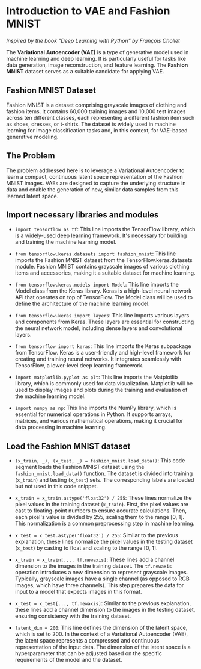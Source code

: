 
# Introduction to VAE and Fashion MNIST

*Inspired by the book "Deep Learning with Python" by François Chollet*

The **Variational Autoencoder (VAE)** is a type of generative model used in machine learning and deep learning. It is particularly useful for tasks like data generation, image reconstruction, and feature learning. The **Fashion MNIST** dataset serves as a suitable candidate for applying VAE.

## Fashion MNIST Dataset

Fashion MNIST is a dataset comprising grayscale images of clothing and fashion items. It contains 60,000 training images and 10,000 test images across ten different classes, each representing a different fashion item such as shoes, dresses, or t-shirts. The dataset is widely used in machine learning for image classification tasks and, in this context, for VAE-based generative modeling.

## The Problem

The problem addressed here is to leverage a Variational Autoencoder to learn a compact, continuous latent space representation of the Fashion MNIST images. VAEs are designed to capture the underlying structure in data and enable the generation of new, similar data samples from this learned latent space.

## Import necessary libraries and modules

 - `import tensorflow as tf`: This line imports the TensorFlow library, which is a widely-used deep learning framework. It's necessary for building and training the machine learning model.

 - `from tensorflow.keras.datasets import fashion_mnist`: This line imports the Fashion MNIST dataset from the TensorFlow.keras.datasets module. Fashion MNIST contains grayscale images of various clothing items and accessories, making it a suitable dataset for machine learning.

- `from tensorflow.keras.models import Model`: This line imports the Model class from the Keras library. Keras is a high-level neural network API that operates on top of TensorFlow. The Model class will be used to define the architecture of the machine learning model.

 - `from tensorflow.keras import layers`: This line imports various layers and components from Keras. These layers are essential for constructing the neural network model, including dense layers and convolutional layers.

 - `from tensorflow import keras`: This line imports the Keras subpackage from TensorFlow. Keras is a user-friendly and high-level framework for creating and training neural networks. It integrates seamlessly with TensorFlow, a lower-level deep learning framework.

 - `import matplotlib.pyplot as plt`: This line imports the Matplotlib library, which is commonly used for data visualization. Matplotlib will be used to display images and plots during the training and evaluation of the machine learning model.

 - `import numpy as np`: This line imports the NumPy library, which is essential for numerical operations in Python. It supports arrays, matrices, and various mathematical operations, making it crucial for data processing in machine learning.

## Load the Fashion MNIST dataset


- `(x_train, _), (x_test, _) = fashion_mnist.load_data()`: This code segment loads the Fashion MNIST dataset using the `fashion_mnist.load_data()` function. The dataset is divided into training (`x_train`) and testing (`x_test`) sets. The corresponding labels are loaded but not used in this code snippet.


- `x_train = x_train.astype('float32') / 255`: These lines normalize the pixel values in the training dataset (`x_train`). First, the pixel values are cast to floating-point numbers to ensure accurate calculations. Then, each pixel's value is divided by 255, scaling them to the range [0, 1]. This normalization is a common preprocessing step in machine learning.

- `x_test = x_test.astype('float32') / 255`: Similar to the previous explanation, these lines normalize the pixel values in the testing dataset (`x_test`) by casting to float and scaling to the range [0, 1].

- `x_train = x_train[..., tf.newaxis]`: These lines add a channel dimension to the images in the training dataset. The `tf.newaxis` operation introduces a new dimension to represent grayscale images. Typically, grayscale images have a single channel (as opposed to RGB images, which have three channels). This step prepares the data for input to a model that expects images in this format.

- `x_test = x_test[..., tf.newaxis]`: Similar to the previous explanation, these lines add a channel dimension to the images in the testing dataset, ensuring consistency with the training dataset.

- `latent_dim = 200`: This line defines the dimension of the latent space, which is set to 200. In the context of a Variational Autoencoder (VAE), the latent space represents a compressed and continuous representation of the input data. The dimension of the latent space is a hyperparameter that can be adjusted based on the specific requirements of the model and the dataset.


